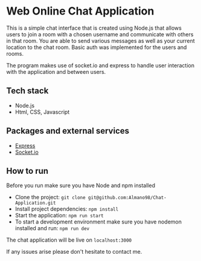 # Web Online Chat Application

This is a simple chat interface that is created using Node.js that allows users to join a room with a chosen username and communicate with others in that room.
You are able to send various messages as well as your current location to the chat room. Basic auth was implemented for the users and rooms.

The program makes use of socket.io and express to handle user interaction with the application and between users.

## Tech stack

- Node.js
- Html, CSS, Javascript

## Packages and external services

- [Express](https://expressjs.com//)
- [Socket.io](https://socket.io/)

## How to run

Before you run make sure you have Node and npm installed

* Clone the project: `git clone git@github.com:Almano98/Chat-Application.git`
* Install project dependencies: `npm install`
* Start the application: `npm run start`
* To start a development environment make sure you have nodemon installed and run: `npm run dev`

The chat application will be live on `localhost:3000`

If any issues arise please don't hesitate to contact me.
